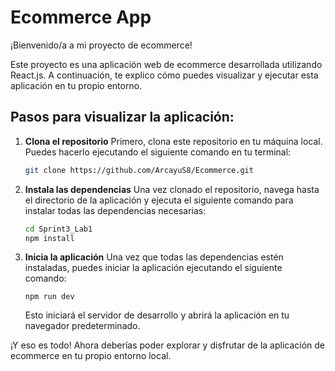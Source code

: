 # Ecommerce App

¡Bienvenido/a a mi proyecto de ecommerce!

Este proyecto es una aplicación web de ecommerce desarrollada utilizando React.js. A continuación, te explico cómo puedes visualizar y ejecutar esta aplicación en tu propio entorno.

## Pasos para visualizar la aplicación:

1. **Clona el repositorio**
   Primero, clona este repositorio en tu máquina local. Puedes hacerlo ejecutando el siguiente comando en tu terminal:

   ```bash
   git clone https://github.com/ArcayuS8/Ecommerce.git

2. **Instala las dependencias**
   Una vez clonado el repositorio, navega hasta el directorio de la aplicación y ejecuta el siguiente comando para instalar todas las dependencias necesarias:
   ```bash
   cd Sprint3_Lab1
   npm install

3. **Inicia la aplicación**
   Una vez que todas las dependencias estén instaladas, puedes iniciar la aplicación ejecutando el siguiente comando:
   ```
   npm run dev
   ```
   Esto iniciará el servidor de desarrollo y abrirá la aplicación en tu navegador predeterminado.

¡Y eso es todo! Ahora deberías poder explorar y disfrutar de la aplicación de ecommerce en tu propio entorno local.
